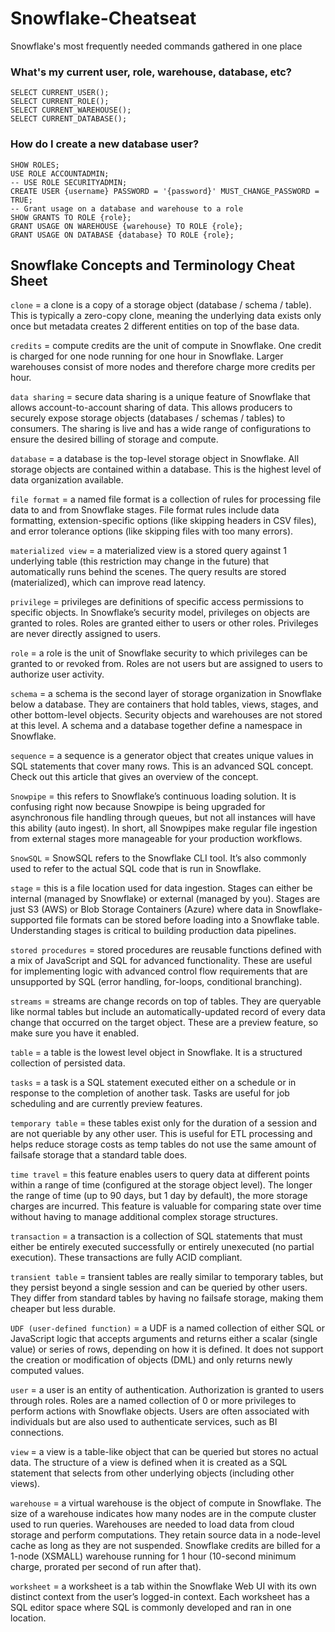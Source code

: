 # Snowflake-Cheatseat
Snowflake's most frequently needed commands gathered in one place

### What's my current user, role, warehouse, database, etc?
```
SELECT CURRENT_USER();
SELECT CURRENT_ROLE();
SELECT CURRENT_WAREHOUSE();
SELECT CURRENT_DATABASE();
```
### How do I create a new database user?
```
SHOW ROLES;
USE ROLE ACCOUNTADMIN;
-- USE ROLE SECURITYADMIN;
CREATE USER {username} PASSWORD = '{password}' MUST_CHANGE_PASSWORD = TRUE;
-- Grant usage on a database and warehouse to a role
SHOW GRANTS TO ROLE {role};
GRANT USAGE ON WAREHOUSE {warehouse} TO ROLE {role};
GRANT USAGE ON DATABASE {database} TO ROLE {role};
```








## Snowflake Concepts and Terminology Cheat Sheet
`clone` = a clone is a copy of a storage object (database / schema / table). This is typically a zero-copy clone, meaning the underlying data exists only once but metadata creates 2 different entities on top of the base data.

`credits` = compute credits are the unit of compute in Snowflake. One credit is charged for one node running for one hour in Snowflake. Larger warehouses consist of more nodes and therefore charge more credits per hour.

`data sharing` = secure data sharing is a unique feature of Snowflake that allows account-to-account sharing of data. This allows producers to securely expose storage objects (databases / schemas / tables) to consumers. The sharing is live and has a wide range of configurations to ensure the desired billing of storage and compute.

`database` = a database is the top-level storage object in Snowflake. All storage objects are contained within a database. This is the highest level of data organization available.

`file format` = a named file format is a collection of rules for processing file data to and from Snowflake stages. File format rules include data formatting, extension-specific options (like skipping headers in CSV files), and error tolerance options (like skipping files with too many errors).

`materialized view` = a materialized view is a stored query against 1 underlying table (this restriction may change in the future) that automatically runs behind the scenes. The query results are stored (materialized), which can improve read latency.

`privilege` = privileges are definitions of specific access permissions to specific objects. In Snowflake’s security model, privileges on objects are granted to roles. Roles are granted either to users or other roles. Privileges are never directly assigned to users.

`role` = a role is the unit of Snowflake security to which privileges can be granted to or revoked from. Roles are not users but are assigned to users to authorize user activity.

`schema` = a schema is the second layer of storage organization in Snowflake below a database. They are containers that hold tables, views, stages, and other bottom-level objects. Security objects and warehouses are not stored at this level. A schema and a database together define a namespace in Snowflake.

`sequence` = a sequence is a generator object that creates unique values in SQL statements that cover many rows. This is an advanced SQL concept. Check out this article that gives an overview of the concept.

`Snowpipe` = this refers to Snowflake’s continuous loading solution. It is confusing right now because Snowpipe is being upgraded for asynchronous file handling through queues, but not all instances will have this ability (auto ingest). In short, all Snowpipes make regular file ingestion from external stages more manageable for your production workflows.

`SnowSQL` = SnowSQL refers to the Snowflake CLI tool. It’s also commonly used to refer to the actual SQL code that is run in Snowflake.

`stage` = this is a file location used for data ingestion. Stages can either be internal (managed by Snowflake) or external (managed by you). Stages are just S3 (AWS) or Blob Storage Containers (Azure) where data in Snowflake-supported file formats can be stored before loading into a Snowflake table. Understanding stages is critical to building production data pipelines.

`stored procedures` = stored procedures are reusable functions defined with a mix of JavaScript and SQL for advanced functionality. These are useful for implementing logic with advanced control flow requirements that are unsupported by SQL (error handling, for-loops, conditional branching).

`streams` = streams are change records on top of tables. They are queryable like normal tables but include an automatically-updated record of every data change that occurred on the target object. These are a preview feature, so make sure you have it enabled.

`table` = a table is the lowest level object in Snowflake. It is a structured collection of persisted data.

`tasks` = a task is a SQL statement executed either on a schedule or in response to the completion of another task. Tasks are useful for job scheduling and are currently preview features.

`temporary table` = these tables exist only for the duration of a session and are not queriable by any other user. This is useful for ETL processing and helps reduce storage costs as temp tables do not use the same amount of failsafe storage that a standard table does.

`time travel` = this feature enables users to query data at different points within a range of time (configured at the storage object level). The longer the range of time (up to 90 days, but 1 day by default), the more storage charges are incurred. This feature is valuable for comparing state over time without having to manage additional complex storage structures.

`transaction` = a transaction is a collection of SQL statements that must either be entirely executed successfully or entirely unexecuted (no partial execution). These transactions are fully ACID compliant.

`transient table` = transient tables are really similar to temporary tables, but they persist beyond a single session and can be queried by other users. They differ from standard tables by having no failsafe storage, making them cheaper but less durable.

`UDF (user-defined function)` = a UDF is a named collection of either SQL or JavaScript logic that accepts arguments and returns either a scalar (single value) or series of rows, depending on how it is defined. It does not support the creation or modification of objects (DML) and only returns newly computed values.

`user` = a user is an entity of authentication. Authorization is granted to users through roles. Roles are a named collection of 0 or more privileges to perform actions with Snowflake objects. Users are often associated with individuals but are also used to authenticate services, such as BI connections.

`view` = a view is a table-like object that can be queried but stores no actual data. The structure of a view is defined when it is created as a SQL statement that selects from other underlying objects (including other views).

`warehouse` = a virtual warehouse is the object of compute in Snowflake. The size of a warehouse indicates how many nodes are in the compute cluster used to run queries. Warehouses are needed to load data from cloud storage and perform computations. They retain source data in a node-level cache as long as they are not suspended. Snowflake credits are billed for a 1-node (XSMALL) warehouse running for 1 hour (10-second minimum charge, prorated per second of run after that).

`worksheet` = a worksheet is a tab within the Snowflake Web UI with its own distinct context from the user’s logged-in context. Each worksheet has a SQL editor space where SQL is commonly developed and ran in one location.
